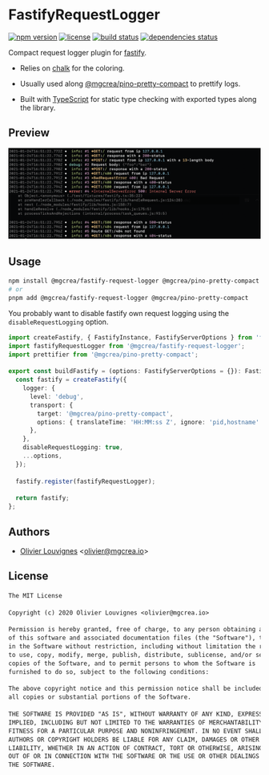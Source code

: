 # FastifyRequestLogger

[![npm version](https://img.shields.io/npm/v/@mgcrea/fastify-request-logger.svg)](https://github.com/mgcrea/fastify-request-logger/releases)
[![license](https://img.shields.io/npm/l/@mgcrea/fastify-request-logger)](https://tldrlegal.com/license/mit-license)
[![build status](https://img.shields.io/github/actions/workflow/status/mgcrea/fastify-request-logger/main.yml?branch=master)](https://github.com/mgcrea/fastify-request-logger/actions)
[![dependencies status](https://img.shields.io/depfu/dependencies/github/mgcrea/fastify-request-logger)](https://depfu.com/github/mgcrea/fastify-request-logger)

Compact request logger plugin for [fastify](https://github.com/fastify/fastify).

- Relies on [chalk](https://github.com/chalk/chalk) for the coloring.

- Usually used along [@mgcrea/pino-pretty-compact](https://github.com/mgcrea/pino-pretty-compact) to prettify logs.

- Built with [TypeScript](https://www.typescriptlang.org/) for static type checking with exported types along the
  library.

## Preview

<p align="left">
  <img src="https://raw.githubusercontent.com/mgcrea/fastify-request-logger/master/docs/preview.png" alt="Preview" />
</p>

## Usage

```bash
npm install @mgcrea/fastify-request-logger @mgcrea/pino-pretty-compact --save
# or
pnpm add @mgcrea/fastify-request-logger @mgcrea/pino-pretty-compact
```

You probably want to disable fastify own request logging using the `disableRequestLogging` option.

```ts
import createFastify, { FastifyInstance, FastifyServerOptions } from 'fastify';
import fastifyRequestLogger from '@mgcrea/fastify-request-logger';
import prettifier from '@mgcrea/pino-pretty-compact';

export const buildFastify = (options: FastifyServerOptions = {}): FastifyInstance => {
  const fastify = createFastify({
    logger: {
      level: 'debug',
      transport: {
        target: '@mgcrea/pino-pretty-compact',
        options: { translateTime: 'HH:MM:ss Z', ignore: 'pid,hostname' },
      },
    },
    disableRequestLogging: true,
    ...options,
  });

  fastify.register(fastifyRequestLogger);

  return fastify;
};
```

## Authors

- [Olivier Louvignes](https://github.com/mgcrea) <<olivier@mgcrea.io>>

## License

```txt
The MIT License

Copyright (c) 2020 Olivier Louvignes <olivier@mgcrea.io>

Permission is hereby granted, free of charge, to any person obtaining a copy
of this software and associated documentation files (the "Software"), to deal
in the Software without restriction, including without limitation the rights
to use, copy, modify, merge, publish, distribute, sublicense, and/or sell
copies of the Software, and to permit persons to whom the Software is
furnished to do so, subject to the following conditions:

The above copyright notice and this permission notice shall be included in
all copies or substantial portions of the Software.

THE SOFTWARE IS PROVIDED "AS IS", WITHOUT WARRANTY OF ANY KIND, EXPRESS OR
IMPLIED, INCLUDING BUT NOT LIMITED TO THE WARRANTIES OF MERCHANTABILITY,
FITNESS FOR A PARTICULAR PURPOSE AND NONINFRINGEMENT. IN NO EVENT SHALL THE
AUTHORS OR COPYRIGHT HOLDERS BE LIABLE FOR ANY CLAIM, DAMAGES OR OTHER
LIABILITY, WHETHER IN AN ACTION OF CONTRACT, TORT OR OTHERWISE, ARISING FROM,
OUT OF OR IN CONNECTION WITH THE SOFTWARE OR THE USE OR OTHER DEALINGS IN
THE SOFTWARE.
```
